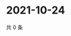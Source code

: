 # 2021-10-24

共 0 条

<!-- BEGIN WEIBO -->
<!-- 最后更新时间 Sun Oct 24 2021 03:11:09 GMT+0800 (China Standard Time) -->

<!-- END WEIBO -->

